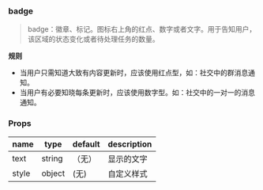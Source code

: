 ### badge

> badge：徽章、标记。图标右上角的红点、数字或者文字。用于告知用户，该区域的状态变化或者待处理任务的数量。

**规则**
- 当用户只需知道大致有内容更新时，应该使用红点型，如：社交中的群消息通知。
- 当用户有必要知晓每条更新时，应该使用数字型。如：社交中的一对一的消息通知。

### Props

|name|type|default|description|
|----|----|-------|-----------|
|text|string|（无）|显示的文字|
|style|object|(无)|自定义样式|
